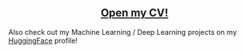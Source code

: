 <h2 align="center">
  <a href="https://kitrofimov.github.io/cv/" target="_blank">Open my CV!</a>
</h2>

Also check out my Machine Learning / Deep Learning projects on my [HuggingFace](https://huggingface.co/kitrofimov) profile!
